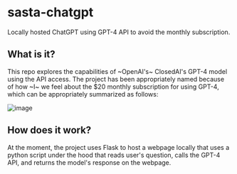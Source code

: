 # sasta-chatgpt
Locally hosted ChatGPT using GPT-4 API to avoid the monthly subscription.

## What is it?
This repo explores the capabilities of ~OpenAI's~ ClosedAI's GPT-4 model using the API access. The project has been appropriately named because of how ~I~ we feel about the $20 monthly subscription for using GPT-4, which can be appropriately summarized as follows:

![image](https://user-images.githubusercontent.com/29841730/230690323-e861158b-f09e-41de-93fa-1cd866423642.png)

## How does it work?
At the moment, the project uses Flask to host a webpage locally that uses a python script under the hood that reads user's question, calls the GPT-4 API, and returns the model's response on the webpage.

